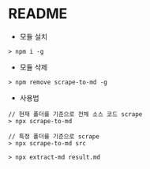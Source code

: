 # README



- 모듈 설치

```
> npm i -g
```



- 모듈 삭제

```
> npm remove scrape-to-md -g
```



- 사용법

```
// 현재 폴더를 기준으로 전체 소스 코드 scrape
> npx scrape-to-md

// 특정 폴더를 기준으로 scrape
> npx scrape-to-md src
```


```
> npx extract-md result.md
```




